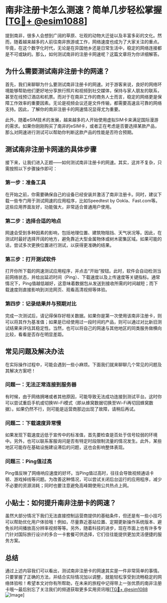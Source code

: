 # 南非注册卡怎么测速？简单几步轻松掌握[[TG💪+ @esim1088](https://t.me/s/esim1088)]

提到南非，很多人会想到广阔的草原、壮观的动物大迁徙以及丰富多彩的文化。然而，随着越来越多的人前往南非旅游或工作，网络速度也成为了大家关注的重点。毕竟，在这个数字化时代，无论是在异国他乡还是日常生活中，稳定的网络连接都是不可或缺的。那么，如何测试南非的注册卡网速呢？这篇文章将为你详细解答。

## 为什么需要测试南非注册卡的网速？

首先，我们来聊聊为什么要测试南非注册卡的网速。对于游客来说，良好的网络环境能够帮助他们更好地分享旅行照片和视频到社交媒体，保持与家人朋友的联系，甚至在线预订酒店和机票。而对于在南非工作的商务人士而言，稳定的网络更是保障工作效率的重要因素。无论是视频会议还是文件传输，都需要高速且可靠的网络支持。因此，了解你的南非注册卡的网速情况显得尤为重要。

此外，随着eSIM技术的发展，越来越多的人开始使用虚拟SIM卡来满足国际漫游的需求。如果你刚刚购买了南非的eSIM卡，或者正在考虑是否要选择某款产品，那么对网速进行测试可以帮助你判断这款产品的性能是否符合预期。

## 测试南非注册卡网速的具体步骤

接下来，让我们进入正题——如何测试南非注册卡的网速。其实，这并不复杂，只需按照以下步骤操作即可：

### 第一步：准备工具

在开始之前，你需要确保自己的设备已经安装并激活了南非注册卡。同时，建议下载一些专门用于测试网速的应用程序，比如Speedtest by Ookla、Fast.com等。这些应用界面友好，功能强大，非常适合普通用户使用。

### 第二步：选择合适的地点

网速会受到多种因素的影响，包括地理位置、建筑物阻挡、天气状况等。因此，在测试时最好选择开阔的地方，避免靠近大型金属物体或树木密集区域。如果可能的话，尝试多次更换位置进行测试，以获得更准确的结果。

### 第三步：打开测试软件

打开你所下载的网速测试应用程序，并点击“开始”按钮。此时，软件会自动检测当前网络状态，并给出延迟时间（Ping）、下载速度以及上传速度等关键指标。通常情况下，Ping值越低越好，这意味着数据包从发送到接收所需的时间越短；而下载速度则直接影响到浏览网页、观看高清视频等体验。

### 第四步：记录结果并与预期对比

完成一次测试后，请记得保存好相关数据。如果你是第一次使用该南非注册卡，则可以将其作为基准值；如果是已经使用过一段时间的产品，则可以通过对比新旧测试结果来评估其稳定性。当然，也可以将自己的网速与其他地区的同类服务做横向比较，看看是否存在明显差距。

## 常见问题及解决办法

在实际操作过程中，可能会遇到一些小麻烦。下面我们就来聊聊几个常见的问题及其解决方案吧！

### 问题一：无法正常连接到服务器

有时候，由于网络拥堵或者其他原因，可能导致无法成功连接到测试平台。这时你可以尝试重启手机或切换Wi-Fi模式（即从蜂窝数据切换至Wi-Fi再切回蜂窝数据）。如果仍然不行，则可能是运营商那边出现了故障，请稍后再试。

### 问题二：下载速度异常慢

如果发现下载速度远低于宣传中的标准值，首先要检查是否处于信号较弱的环境中。另外，也可以联系客服询问是否有特定时段限制流量的情况发生。此外，某些地区可能存在基础设施建设滞后的问题，这也会影响整体表现。

### 问题三：Ping值过高

Ping值反映了网络响应速度的好坏。当Ping值过高时，往往会导致视频通话卡顿、游戏掉线等问题。为改善这种情况，可以尝试关闭后台运行的应用程序，减少不必要的资源消耗；同时也要注意避免高峰期使用公共热点上网。

## 小贴士：如何提升南非注册卡的网速？

虽然大部分情况下我们无法直接控制运营商提供的基础条件，但还是有一些小技巧可以帮助优化用户体验哦！例如，尽量靠近基站位置、定期更新操作系统版本、避免长时间播放高分辨率视频等等。另外，随着科技的进步，现在市面上也有许多专门针对国际旅行设计的多合一卡套餐可供选择，它们往往能提供更加灵活便捷的服务方案。

## 总结

通过上述内容我们可以看出，测试南非注册卡的网速其实是一件非常简单的事情。只要掌握了正确的方法，并结合实际情况加以调整，就能轻松享受到流畅稳定的网络体验啦！希望本文对你有所帮助，在未来的旅程中记得带上一张优质的南非注册卡哦～最后别忘了关注我们的频道获取更多实用资讯哦[[TG💪+ @esim1088](https://t.me/s/esim1088) ![Image](https://i.postimg.cc/4NQfJmqS/Snipaste-2025-05-13-00-14-12.png)]